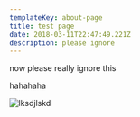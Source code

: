 ```yaml
---
templateKey: about-page
title: test page
date: 2018-03-11T22:47:49.221Z
description: please ignore
---
```

now please really ignore this



hahahaha



![lksdjlskd](/img/sunburst.png)

